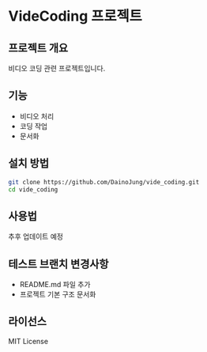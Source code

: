 # VideCoding 프로젝트

## 프로젝트 개요
비디오 코딩 관련 프로젝트입니다.

## 기능
- 비디오 처리
- 코딩 작업
- 문서화

## 설치 방법
```bash
git clone https://github.com/DainoJung/vide_coding.git
cd vide_coding
```

## 사용법
추후 업데이트 예정

## 테스트 브랜치 변경사항
- README.md 파일 추가
- 프로젝트 기본 구조 문서화

## 라이선스
MIT License 